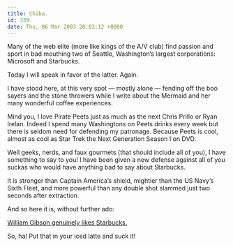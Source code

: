 ```yaml
---
title: Chiba.
id: 339
date: Thu, 06 Mar 2003 20:03:12 +0000
---
```


Many of the web elite (more like kings of the <span class="caps">A/V</span> club) find passion and sport in bad mouthing two of Seattle, Washington’s largest corporations: Microsoft and Starbucks.  

Today I will speak in favor of the latter. Again.  

I have stood here, at this very spot — mostly alone — fending off the boo sayers and the stone throwers while I write about the Mermaid and her many wonderful coffee experiences.  

Mind you, I love Pirate Peets just as much as the next Chris Prillo or Ryan Irelan. Indeed I spend many Washingtons on Peets drinks every week but there is seldom need for defending my patronage. Because Peets is cool, almost as cool as Star Trek the Next Generation Season I on <span class="caps">DVD</span>.  

Well geeks, nerds, and faux gourmets (that should include all of you), I have something to say to you! I have been given a new defense against all of you suckas who would have anything bad to say about Starbucks.  

It is stronger than Captain America’s shield, mightier than the US Navy’s Sixth Fleet, and more powerful than any double shot slammed just two seconds after extraction.  

And so here it is, without further ado:  

[William Gibson genuinely likes Starbucks.](http://www.williamgibsonbooks.com/archive/2003_03_02_archive.asp)  

So, ha! Put that in your iced latte and suck it!





